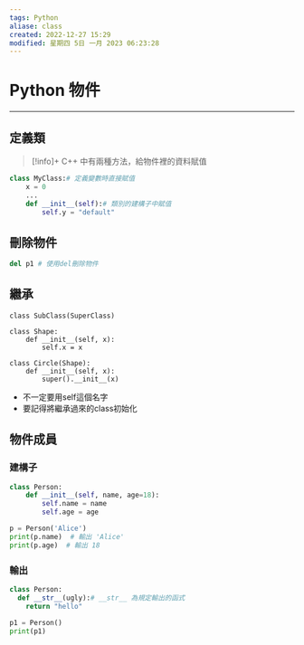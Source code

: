 ```yaml
---
tags: Python
aliase: class
created: 2022-12-27 15:29
modified: 星期四 5日 一月 2023 06:23:28
---
```

# Python 物件
***

## 定義類

>[!info]+
>C++ 中有兩種方法，給物件裡的資料賦值

```Python
class MyClass:# 定義變數時直接賦值
    x = 0
    ...
    def __init__(self):# 類別的建構子中賦值
        self.y = "default"
```

## 刪除物件
```python
del p1 # 使用del刪除物件
```

## 繼承
`class SubClass(SuperClass)`
```python=
class Shape:
    def __init__(self, x):
        self.x = x

class Circle(Shape):
    def __init__(self, x):
        super().__init__(x)

```
- 不一定要用self這個名字
- 要記得將繼承過來的class初始化

## 物件成員
### 建構子
```python
class Person:
    def __init__(self, name, age=18):
        self.name = name
        self.age = age

p = Person('Alice')
print(p.name)  # 輸出 'Alice'
print(p.age)  # 輸出 18
```

### 輸出
```python
class Person:
  def __str__(ugly):# __str__ 為規定輸出的函式
    return "hello"
    
p1 = Person()
print(p1)
```

